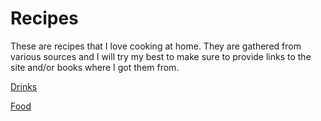 # Recipes

These are recipes that I love cooking at home. They are gathered from various sources and I will try my best to make sure to provide links to the site and/or books where I got them from.

[Drinks](./drinks/readme.md)

[Food](./food/readme.md)

